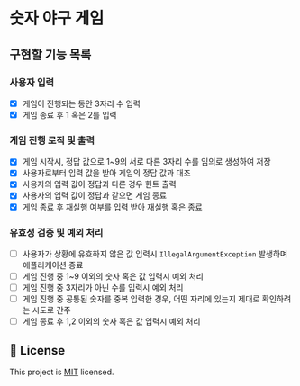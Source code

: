 # 숫자 야구 게임

## 구현할 기능 목록

### 사용자 입력

- [x] 게임이 진행되는 동안 3자리 수 입력
- [x] 게임 종료 후 1 혹은 2를 입력

### 게임 진행 로직 및 출력

- [x] 게임 시작시, 정답 값으로 1~9의 서로 다른 3자리 수를 임의로 생성하여 저장
- [x] 사용자로부터 입력 값을 받아 게임의 정답 값과 대조
- [x] 사용자의 입력 값이 정답과 다른 경우 힌트 출력
- [x] 사용자의 입력 값이 정답과 같으면 게임 종료
- [x] 게임 종료 후 재실행 여부를 입력 받아 재실행 혹은 종료

### 유효성 검증 및 예외 처리

- [ ] 사용자가 상황에 유효하지 않은 값 입력시 `IllegalArgumentException` 발생하며 애플리케이션 종료
- [ ] 게임 진행 중 1~9 이외의 숫자 혹은 값 입력시 예외 처리
- [ ] 게임 진행 중 3자리가 아닌 수를 입력시 예외 처리
- [ ] 게임 진행 중 공통된 숫자를 중복 입력한 경우, 어떤 자리에 있는지 제대로 확인하려는 시도로 간주
- [ ] 게임 종료 후 1,2 이외의 숫자 혹은 값 입력시 예외 처리

## 📝 License

This project is [MIT](https://github.com/woowacourse/java-baseball-precourse/blob/master/LICENSE) licensed.
